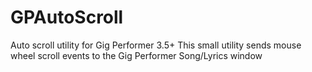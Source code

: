 # GPAutoScroll
Auto scroll utility for Gig Performer 3.5+
This small utility sends mouse wheel scroll events to the Gig Performer Song/Lyrics window

